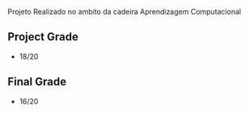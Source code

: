 Projeto Realizado no ambito da cadeira Aprendizagem Computacional 

## Project Grade

- 18/20

## Final Grade

- 16/20 
